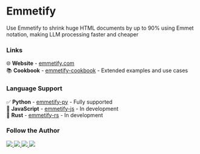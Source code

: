# Emmetify

Use Emmetify to shrink huge HTML documents by up to 90% using Emmet notation, making LLM processing faster and cheaper

### Links

🌐 **Website** - [emmetify.com](https://emmetify.com)  
📚 **Cookbook** - [emmetify-cookbook](https://github.com/emmetify/emmetify-cookbook) - Extended examples and use cases

### Language Support

✅ **Python** - [emmetify-py](https://github.com/emmetify/emmetify-py) - Fully supported  
🚧 **JavaScript** - [emmetify-js](https://github.com/emmetify/emmetify-js) - In development  
🚧 **Rust** - [emmetify-rs](https://github.com/emmetify/emmetify-rs) - In development  

### Follow the Author

<div>
    <a href="https://twitter.com/maledorak">
        <img src="https://img.shields.io/badge/X/Twitter-000000?style=for-the-badge&logo=x&logoColor=black&color=white" />
    </a>
    <a href="https://bsky.app/profile/maledorak.bsky.social">
        <img src="https://img.shields.io/badge/Bluesky-000000?style=for-the-badge&logo=bluesky&logoColor=black&color=white" />
    </a>
    <a href="https://github.com/maledorak">
        <img src="https://img.shields.io/badge/GitHub-000000?style=for-the-badge&logo=github&logoColor=black&color=white" />
    </a>
    <a href="https://www.linkedin.com/in/mariuszkorzekwa/">
        <img src="https://img.shields.io/badge/LinkedIn-000000?style=for-the-badge&logo=linkedin&logoColor=black&color=white" />
    </a>
</div>
